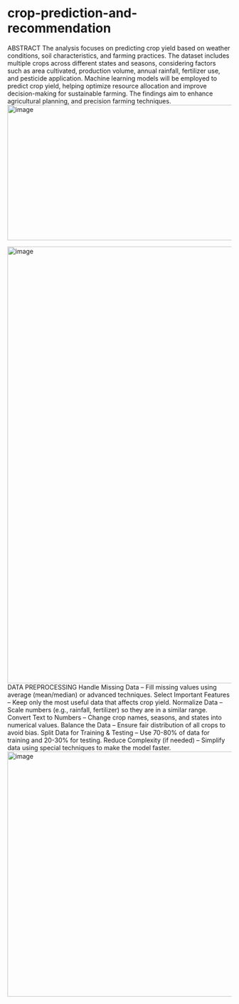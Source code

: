 # crop-prediction-and-recommendation
ABSTRACT
The analysis focuses on predicting crop yield based on weather conditions, soil characteristics, and farming practices.
 The dataset includes multiple crops across different states and seasons, considering factors such as area cultivated, production volume, annual rainfall, fertilizer use, and pesticide application. 
Machine learning models will be employed to predict crop yield, helping optimize resource allocation and improve decision-making for sustainable farming. 
The findings aim to enhance agricultural planning, and precision farming techniques.
<img width="3498" height="304" alt="image" src="https://github.com/user-attachments/assets/2ec41f0f-f9dd-40c4-9ed5-a68a8cbf80c9" />

<img width="1304" height="980" alt="image" src="https://github.com/user-attachments/assets/65614ddc-b701-4410-b70a-4e2ad5f1cb1b" />
DATA PREPROCESSING
Handle Missing Data – Fill missing values using average (mean/median) or advanced techniques.
Select Important Features – Keep only the most useful data that affects crop yield.
Normalize Data – Scale numbers (e.g., rainfall, fertilizer) so they are in a similar range.
Convert Text to Numbers – Change crop names, seasons, and states into numerical values.
Balance the Data – Ensure fair distribution of all crops to avoid bias.
Split Data for Training & Testing – Use 70-80% of data for training and 20-30% for testing.
Reduce Complexity (if needed) – Simplify data using special techniques to make the model faster.

<img width="1519" height="550" alt="image" src="https://github.com/user-attachments/assets/246e4e1b-2812-4f21-9c6d-6943d2533b53" />


